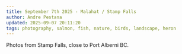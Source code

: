 ```yaml
---
title: September 7th 2025 - Malahat / Stamp Falls
author: Andre Pestana
updated: 2025-09-07 20:11:20
tags: photography, salmon, fish, nature, birds, landscape, heron
---
```


<!-- excerpt -->

Photos from Stamp Falls, close to Port Alberni BC.

<!-- excerpt -->

<FolderGallery dir="/sections/photography/posts/2025-09-07" sort="name-asc" />
